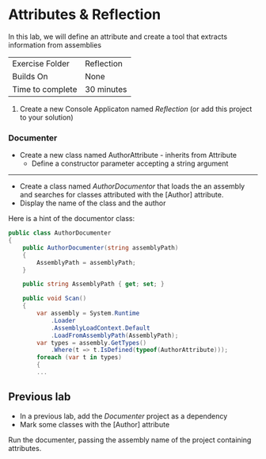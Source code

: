 ﻿# Attributes & Reflection
In this lab, we will define an attribute and create a tool that extracts information from assemblies

| | |
| --------- | --------------------------- |
| Exercise Folder | Reflection |
| Builds On | None |
| Time to complete | 30 minutes

1. Create a new Console Applicaton named *Reflection* (or add this project to your solution)

### Documenter
- Create a new class named AuthorAttribute - inherits from Attribute
    - Define a constructor parameter accepting a string argument
---
- Create a class named *AuthorDocumentor* that loads the an assembly 
 and searches for classes attributed with the [Author] attribute.
- Display the name of the class and the author

Here is a hint of the documentor class:

```c#
public class AuthorDocumenter
{
    public AuthorDocumenter(string assemblyPath)
    {
        AssemblyPath = assemblyPath;
    }

    public string AssemblyPath { get; set; }

    public void Scan()
    {
        var assembly = System.Runtime
            .Loader
            .AssemblyLoadContext.Default
            .LoadFromAssemblyPath(AssemblyPath);
        var types = assembly.GetTypes()
            .Where(t => t.IsDefined(typeof(AuthorAttribute)));
        foreach (var t in types)
        {
        ...
```

## Previous lab
- In a previous lab, add the *Documenter* project as a dependency
- Mark some classes with the [Author] attribute

Run the documenter, passing the assembly name of the project containing attributes.
